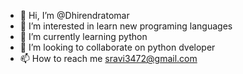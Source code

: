 - 👋 Hi, I’m @Dhirendratomar
- 👀 I’m interested in learn new programing languages
- 🌱 I’m currently learning python
- 💞️ I’m looking to collaborate on python dveloper
- 📫 How to reach me sravi3472@gmail.com

<!---
Dhirendratomar/Dhirendratomar is a ✨ special ✨ repository because its `README.md` (this file) appears on your GitHub profile.
You can click the Preview link to take a look at your changes.
--->
